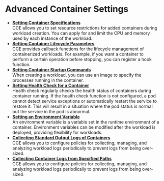 # Advanced Container Settings<a name="cce_01_0130"></a>

-   **[Setting Container Specifications](setting-container-specifications.md)**  
CCE allows you to set resource restrictions for added containers during workload creation. You can apply for and limit the CPU and memory used by each instance of the workload.
-   **[Setting Container Lifecycle Parameters](setting-container-lifecycle-parameters.md)**  
CCE provides  callback functions  for the lifecycle management of containerized workloads. For example, if you want a container to perform a certain operation before stopping, you can register a hook function.
-   **[Setting Container Startup Commands](setting-container-startup-commands.md)**  
When creating a workload, you can use an image to specify the processes running in the container.
-   **[Setting Health Check for a Container](setting-health-check-for-a-container.md)**  
Health check  regularly checks the health status of containers during container running. If the health check function is not configured, a pod cannot detect service exceptions or automatically restart the service to restore it. This will result in a situation where the pod status is normal but the service in the pod is abnormal.
-   **[Setting an Environment Variable](setting-an-environment-variable.md)**  
An  environment variable  is a variable set in the runtime environment of a container. Environment variables can be modified after the workload is deployed, providing flexibility for workloads.
-   **[Collecting Standard Output Logs of Containers](collecting-standard-output-logs-of-containers.md)**  
CCE allows you to configure policies for collecting, managing, and analyzing workload logs periodically to prevent logs from being over-sized.
-   **[Collecting Container Logs from Specified Paths](collecting-container-logs-from-specified-paths.md)**  
CCE allows you to configure policies for collecting, managing, and analyzing workload logs periodically to prevent logs from being over-sized.

